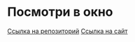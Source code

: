 # Посмотри в окно

[Ссылка на репозиторий](https://github.com/anna-test-2020/posmotri_v_okno/)
[Ссылка на сайт](https://anna-test-2020.github.io/posmotri_v_okno/)
